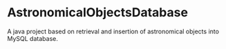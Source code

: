 # AstronomicalObjectsDatabase
A java project based on retrieval and insertion of astronomical objects into MySQL database.
